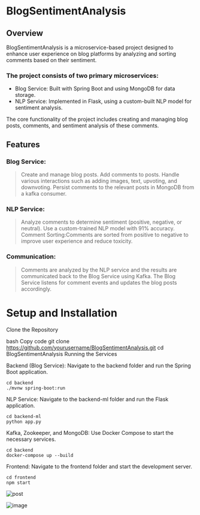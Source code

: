 ﻿# BlogSentimentAnalysis

## Overview
BlogSentimentAnalysis is a microservice-based project designed to enhance user experience on blog platforms by analyzing and sorting comments based on their sentiment. 
### The project consists of two primary microservices:
* Blog Service: Built with Spring Boot and using MongoDB for data storage.
* NLP Service: Implemented in Flask, using a custom-built NLP model for sentiment analysis.

The core functionality of the project includes creating and managing blog posts, comments, and sentiment analysis of these comments.

## Features
### Blog Service:

> Create and manage blog posts.
Add comments to posts.
Handle various interactions such as adding images, text, upvoting, and downvoting.
Persist comments to the relevant posts in MongoDB from a kafka consumer.
### NLP Service:

> Analyze comments to determine sentiment (positive, negative, or neutral).
Use a custom-trained NLP model with 91% accuracy.
Comment Sorting:Comments are sorted from positive to negative to improve user experience and reduce toxicity.

### Communication:
> Comments are analyzed by the NLP service and the results are communicated back to the Blog Service using Kafka.
The Blog Service listens for comment events and updates the blog posts accordingly.

# Setup and Installation
Clone the Repository

bash
Copy code
git clone https://github.com/yourusername/BlogSentimentAnalysis.git
cd BlogSentimentAnalysis
Running the Services

Backend (Blog Service):
Navigate to the backend folder and run the Spring Boot application.
```
cd backend
./mvnw spring-boot:run
```
NLP Service:
Navigate to the backend-ml folder and run the Flask application.
```
cd backend-ml
python app.py
```
Kafka, Zookeeper, and MongoDB:
Use Docker Compose to start the necessary services.

```
cd backend
docker-compose up --build
```
Frontend:
Navigate to the frontend folder and start the development server.

```
cd frontend
npm start
```



![post](https://github.com/user-attachments/assets/3bc6401a-2f4f-46a8-869f-a0325cefa063)

![image](https://github.com/user-attachments/assets/5640c0d6-5526-45a9-9ad4-7d678a18f871)
